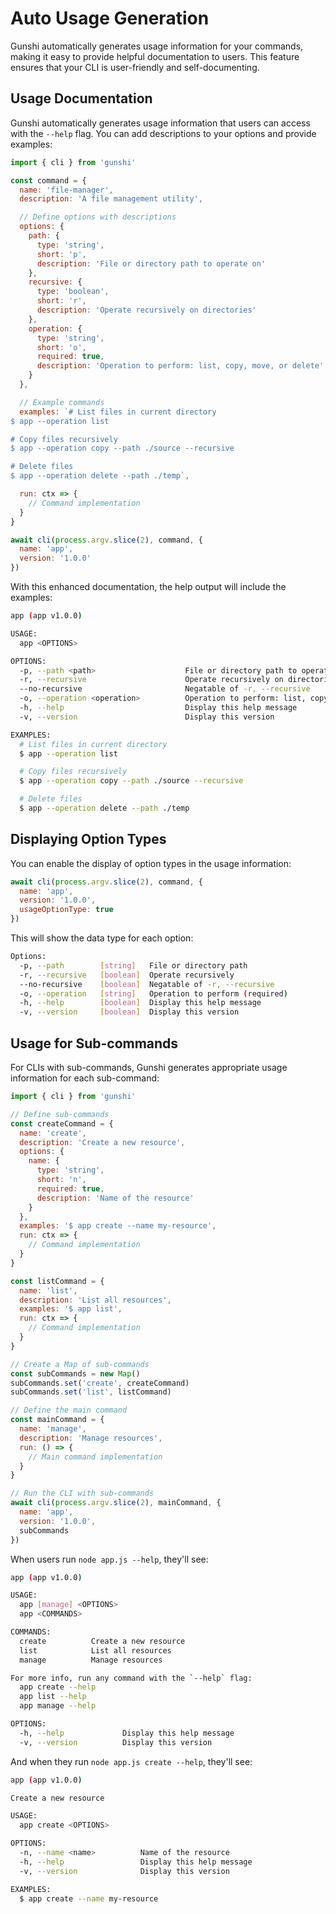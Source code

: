 # Auto Usage Generation

Gunshi automatically generates usage information for your commands, making it easy to provide helpful documentation to users. This feature ensures that your CLI is user-friendly and self-documenting.

## Usage Documentation

Gunshi automatically generates usage information that users can access with the `--help` flag. You can add descriptions to your options and provide examples:

```js
import { cli } from 'gunshi'

const command = {
  name: 'file-manager',
  description: 'A file management utility',

  // Define options with descriptions
  options: {
    path: {
      type: 'string',
      short: 'p',
      description: 'File or directory path to operate on'
    },
    recursive: {
      type: 'boolean',
      short: 'r',
      description: 'Operate recursively on directories'
    },
    operation: {
      type: 'string',
      short: 'o',
      required: true,
      description: 'Operation to perform: list, copy, move, or delete'
    }
  },

  // Example commands
  examples: `# List files in current directory
$ app --operation list

# Copy files recursively
$ app --operation copy --path ./source --recursive

# Delete files
$ app --operation delete --path ./temp`,

  run: ctx => {
    // Command implementation
  }
}

await cli(process.argv.slice(2), command, {
  name: 'app',
  version: '1.0.0'
})
```

With this enhanced documentation, the help output will include the examples:

```sh
app (app v1.0.0)

USAGE:
  app <OPTIONS>

OPTIONS:
  -p, --path <path>                    File or directory path to operate on
  -r, --recursive                      Operate recursively on directories
  --no-recursive                       Negatable of -r, --recursive
  -o, --operation <operation>          Operation to perform: list, copy, move, or delete
  -h, --help                           Display this help message
  -v, --version                        Display this version

EXAMPLES:
  # List files in current directory
  $ app --operation list

  # Copy files recursively
  $ app --operation copy --path ./source --recursive

  # Delete files
  $ app --operation delete --path ./temp
```

## Displaying Option Types

You can enable the display of option types in the usage information:

```js
await cli(process.argv.slice(2), command, {
  name: 'app',
  version: '1.0.0',
  usageOptionType: true
})
```

This will show the data type for each option:

```sh
Options:
  -p, --path        [string]   File or directory path
  -r, --recursive   [boolean]  Operate recursively
  --no-recursive    [boolean]  Negatable of -r, --recursive
  -o, --operation   [string]   Operation to perform (required)
  -h, --help        [boolean]  Display this help message
  -v, --version     [boolean]  Display this version
```

## Usage for Sub-commands

For CLIs with sub-commands, Gunshi generates appropriate usage information for each sub-command:

```js
import { cli } from 'gunshi'

// Define sub-commands
const createCommand = {
  name: 'create',
  description: 'Create a new resource',
  options: {
    name: {
      type: 'string',
      short: 'n',
      required: true,
      description: 'Name of the resource'
    }
  },
  examples: '$ app create --name my-resource',
  run: ctx => {
    // Command implementation
  }
}

const listCommand = {
  name: 'list',
  description: 'List all resources',
  examples: '$ app list',
  run: ctx => {
    // Command implementation
  }
}

// Create a Map of sub-commands
const subCommands = new Map()
subCommands.set('create', createCommand)
subCommands.set('list', listCommand)

// Define the main command
const mainCommand = {
  name: 'manage',
  description: 'Manage resources',
  run: () => {
    // Main command implementation
  }
}

// Run the CLI with sub-commands
await cli(process.argv.slice(2), mainCommand, {
  name: 'app',
  version: '1.0.0',
  subCommands
})
```

When users run `node app.js --help`, they'll see:

```sh
app (app v1.0.0)

USAGE:
  app [manage] <OPTIONS>
  app <COMMANDS>

COMMANDS:
  create          Create a new resource
  list            List all resources
  manage          Manage resources

For more info, run any command with the `--help` flag:
  app create --help
  app list --help
  app manage --help

OPTIONS:
  -h, --help             Display this help message
  -v, --version          Display this version
```

And when they run `node app.js create --help`, they'll see:

```sh
app (app v1.0.0)

Create a new resource

USAGE:
  app create <OPTIONS>

OPTIONS:
  -n, --name <name>          Name of the resource
  -h, --help                 Display this help message
  -v, --version              Display this version

EXAMPLES:
  $ app create --name my-resource
```
